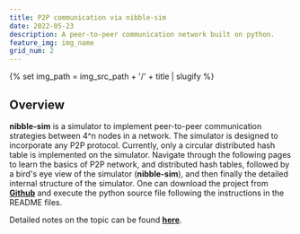 ```yaml
---
title: P2P communication via nibble-sim
date: 2022-05-23
description: A peer-to-peer communication network built on python.
feature_img: img_name
grid_num: 2
---
```

{% set img_path =  img_src_path + '/' + title | slugify %}

<h2 class="text-2xl">Overview</h2>

**nibble-sim** is a simulator to implement peer-to-peer communication strategies between 4^n nodes in a network. The simulator is designed to incorporate any P2P protocol. Currently, only a circular distributed hash table is implemented on the simulator. Navigate through the following pages to learn the basics of P2P network, and distributed hash tables, followed by a bird's eye view of the simulator (**nibble-sim**), and then finally the detailed internal structure of the simulator. One can download the project from [**Github**](https://github.com/DCN-project/nibble-sim.git) and execute the python source file following the instructions in the README files.

Detailed notes on the topic can be found [**here**](https://github.com/DCN-project/nibble-sim/blob/master/docs/Home.md).